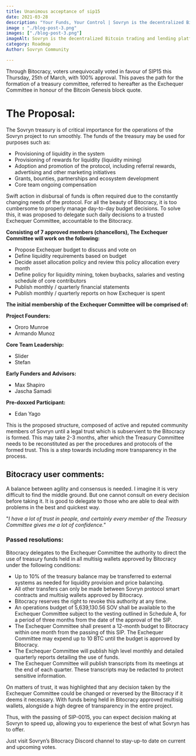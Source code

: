 ```yaml
---
title: Unanimous acceptance of sip15
date: 2021-03-28
description: "Your Funds, Your Control | Sovryn is the decentralized Bitcoin trading and lending platform"
image : "./blog-post-3.png"
images: ["./blog-post-3.png"]
imageAlt: Sovryn is the decentralized Bitcoin trading and lending platform.
category: Roadmap
Author: Sovryn Community

---
```

Through Bitocracy, voters unequivocally voted in favour of SIP15 this Thursday, 25th of March, with 100% approval. This paves the path for the formation of a treasury committee, referred to hereafter as the Exchequer Committee in honour of the Bitcoin Genesis block quote.

# The Proposal:
The Sovryn treasury is of critical importance for the operations of the Sovryn project to run smoothly. The funds of the treasury may be used for purposes such as:


* Provisioning of liquidity in the system
* Provisioning of rewards for liquidity (liquidity mining)
* Adoption and promotion of the protocol, including referral rewards, advertising and other marketing initiatives
* Grants, bounties, partnerships and ecosystem development
* Core team ongoing compensation

Swift action in disbursal of funds is often required due to the constantly changing needs of the protocol. For all the beauty of Bitocracy, it is too cumbersome to properly manage day-to-day budget decisions. To solve this, it was proposed to delegate such daily decisions to a trusted Exchequer Committee, accountable to the Bitocracy.

**Consisting of 7 approved members (chancellors), The Exchequer Committee will work on the following:**

* Propose Exchequer budget to discuss and vote on
* Define liquidity requirements based on budget
* Decide asset allocation policy and review this policy allocation every month
* Define policy for liquidity mining, token buybacks, salaries and vesting schedule of core contributors
* Publish monthly / quarterly financial statements
* Publish monthly / quarterly reports on how Exchequer is spent

**The initial membership of the Exchequer Committee will be comprised of:**

**Project Founders:**

* Ororo Munroe
* Armando Munoz

**Core Team Leadership:**

* Slider
* Stefan

**Early Funders and Advisors:**

* Max Shapiro
* Jascha Samadi

**Pre-doxxed Participant:**
* Edan Yago

This is the proposed structure, composed of active and reputed community members of Sovryn until a legal trust which is subservient to the Bitocracy is formed. This may take 2-3 months, after which the Treasury Committee needs to be reconstituted as per the procedures and protocols of the formed trust. This is a step towards including more transparency in the process.

## Bitocracy user comments:

A balance between agility and consensus is needed. I imagine it is very difficult to find the middle ground. But one cannot consult on every decision before taking it. It is good to delegate to those who are able to deal with problems in the best and quickest way.

"*I have a lot of trust in people, and certainly every member of the Treasury Committee gives me a lot of confidence."*

### Passed resolutions:

Bitocracy delegates to the Exchequer Committee the authority to direct the use of treasury funds held in all multisig wallets approved by Bitocracy under the following conditions:
    
* Up to 10% of the treasury balance may be transferred to external systems as needed for liquidity provision and price balancing.
* All other transfers can only be made between Sovryn protocol smart contracts and multisig wallets approved by Bitocracy.
* Bitocracy reserves the right to revoke this authority at any time.
* An operations budget of 5,639,130.56 SOV shall be available to the Exchequer Committee subject to the vesting outlined in Schedule A, for a period of three months from the date of the approval of the SIP.
* The Exchequer Committee shall present a 12-month budget to Bitocracy within one month from the passing of this SIP. The Exchequer Committee may expend up to 10 BTC until the budget is approved by Bitocracy.
* The Exchequer Committee will publish high level monthly and detailed quarterly reports detailing the use of funds.
* The Exchequer Committee will publish transcripts from its meetings at the end of each quarter. These transcripts may be redacted to protect sensitive information.

On matters of trust, it was highlighted that any decision taken by the Exchequer Committee could be changed or reversed by the Bitocracy if it deems it necessary. With funds being held in Bitocracy approved multisig wallets, alongside a high degree of transparency in the entire project.

Thus, with the passing of SIP-0015, you can expect decision making at Sovryn to speed up, allowing you to experience the best of what Sovryn has to offer.

Just visit Sovryn’s Bitocracy Discord channel to stay-up-to date on current and upcoming votes.

